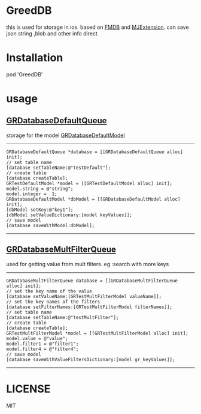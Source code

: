 # GreedDB
this is used for storage in ios. based on [FMDB](https://github.com/ccgus/fmdb) and [MJExtension](https://github.com/CoderMJLee/MJExtension). can save json string ,blob and other info direct
# Installation
pod 'GreedDB'
# usage
## [GRDatabaseDefaultQueue](https://github.com/greedlab/GreedDB/blob/master/GreedDB/GRDatabaseDefaultQueue.h)
storage for the model [GRDatabaseDefaultModel](https://github.com/greedlab/GreedDB/blob/master/GreedDB/GRDatabaseDefaultModel.h)
* * *
    GRDatabaseDefaultQueue *database = [[GRDatabaseDefaultQueue alloc] init];
    // set table name
    [database setTableName:@"testDefault"];
    // create table
    [database createTable];
    GRTestDefaultModel *model = [[GRTestDefaultModel alloc] init];
    model.string = @"string";
    model.integer =  1;
    GRDatabaseDefaultModel *dbModel = [[GRDatabaseDefaultModel alloc] init];
    [dbModel setKey:@"key1"];
    [dbModel setValueDictionary:[model keyValues]];
    // save model
    [database saveWithModel:dbModel];
* * *
## [GRDatabaseMultFilterQueue](https://github.com/greedlab/GreedDB/blob/master/GreedDB/GRDatabaseMultFilterQueue.h)
used for getting value from mult filters. eg :search with more keys
* * *
    GRDatabaseMultFilterQueue database = [[GRDatabaseMultFilterQueue alloc] init];
    // set the key name of the value
    [database setValueName:[GRTestMultFilterModel valueName]];
    // set the key names of the filters
    [database setFilterNames:[GRTestMultFilterModel filterNames]];
    // set table name
    [database setTableName:@"testMultFilter"];
    // create table
    [database createTable];
    GRTestMultFilterModel *model = [[GRTestMultFilterModel alloc] init];
    model.value = @"value";
    model.filter1 = @"filter1";
    model.filter4 = @"filter4";
    // save model 
    [database saveWithValueFiltersDictionary:[model gr_keyValues]];
* * *
# LICENSE
MIT

